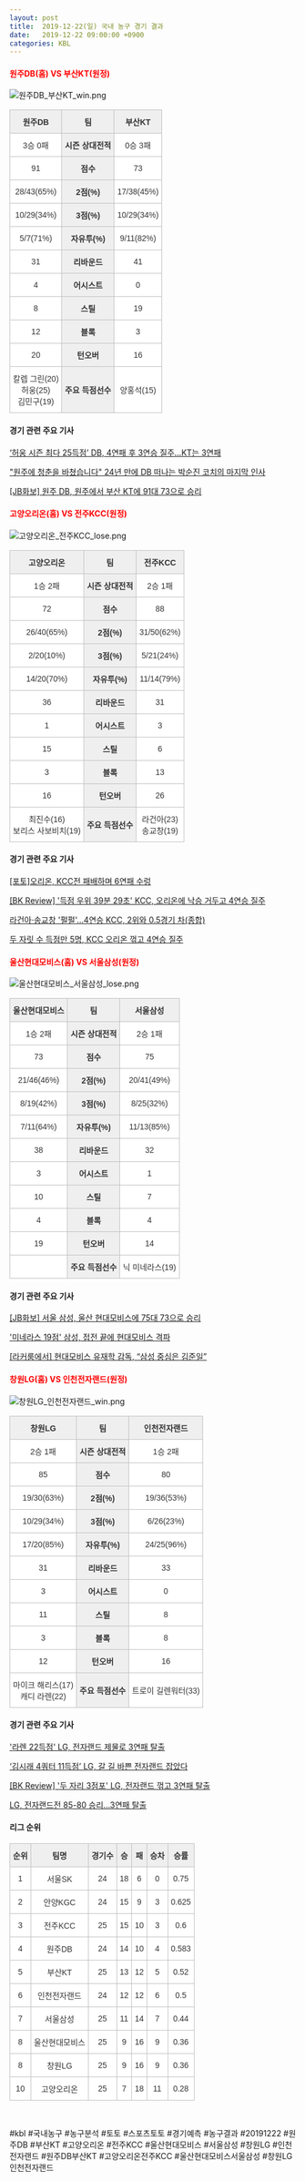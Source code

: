 ```yaml
---
layout: post
title:  2019-12-22(일) 국내 농구 경기 결과
date:   2019-12-22 09:00:00 +0900
categories: KBL
---
```


#### <span style="color:red"> 원주DB(홈) VS 부산KT(원정) </span>
![원주DB_부산KT_win.png](../images/kbl/result/원주DB_부산KT_win.png)

<style type="text/css">
.tg  {border-collapse:collapse;border-spacing:0;}
.tg td{font-family:Arial, sans-serif;font-size:14px;padding:10px 5px;border-style:solid;border-width:1px;overflow:hidden;word-break:normal;border-color:#c0c0c0;}
.tg th{font-family:Arial, sans-serif;font-size:14px;font-weight:normal;padding:10px 5px;border-style:solid;border-width:1px;overflow:hidden;word-break:normal;border-color:#c0c0c0;}
.tg .tg-dcpn{background-color:#ffffff;border-color:#c0c0c0;text-align:center;vertical-align:middle}
.tg .tg-txr3{background-color:#ffffff;border-color:#c0c0c0;text-align:center;vertical-align:middle}
.tg .tg-o8le{background-color:#efefef;border-color:#c0c0c0;text-align:center;vertical-align:middle}
.tg .tg-rr9t{font-weight:bold;background-color:#efefef;border-color:#c0c0c0;text-align:center;vertical-align:middle}
.tg .tg-wazi{background-color:#efefef;border-color:#c0c0c0;text-align:center;vertical-align:middle}
</style>

<table class="tg">
  <tr>
    <th class="tg-rr9t">원주DB</th>
    <th class="tg-rr9t">팀</th>
    <th class="tg-rr9t">부산KT</th>
  </tr>
  <tr>
    <td class="tg-dcpn">3승 0패</td>
    <td class="tg-rr9t">시즌 상대전적</td>
    <td class="tg-dcpn">0승 3패</td>
  </tr>
  <tr>
    <td class="tg-dcpn">91</td>
    <td class="tg-rr9t">점수</td>
    <td class="tg-dcpn">73</td>
  </tr>
  <tr>
    <td class="tg-dcpn">28/43(65%)</td>
    <td class="tg-rr9t">2점(%)</td>
    <td class="tg-dcpn">17/38(45%)</td>
  </tr>
  <tr>
    <td class="tg-dcpn">10/29(34%)</td>
    <td class="tg-rr9t">3점(%)</td>
    <td class="tg-dcpn">10/29(34%)</td>
  </tr>
  <tr>
    <td class="tg-dcpn">5/7(71%)</td>
    <td class="tg-rr9t">자유투(%)</td>
    <td class="tg-dcpn">9/11(82%)</td>
  </tr>
  <tr>
    <td class="tg-dcpn">31</td>
    <td class="tg-rr9t">리바운드</td>
    <td class="tg-dcpn">41</td>
  </tr>
  <tr>
    <td class="tg-dcpn">4</td>
    <td class="tg-rr9t">어시스트</td>
    <td class="tg-dcpn">0</td>
  </tr>
  <tr>
    <td class="tg-dcpn">8</td>
    <td class="tg-rr9t">스틸</td>
    <td class="tg-dcpn">19</td>
  </tr>
  <tr>
    <td class="tg-dcpn">12</td>
    <td class="tg-rr9t">블록</td>
    <td class="tg-dcpn">3</td>
  </tr>
  <tr>
    <td class="tg-dcpn">20</td>
    <td class="tg-rr9t">턴오버</td>
    <td class="tg-dcpn">16</td>
  </tr>
  <tr>
    <td class="tg-dcpn">칼렙 그린(20)<br>허웅(25)<br>김민구(19)</td>
    <td class="tg-rr9t">주요 득점선수</td>
    <td class="tg-dcpn">양홍석(15)</td>
  </tr>
</table>

#### 경기 관련 주요 기사         

[‘허웅 시즌 최다 25득점’ DB, 4연패 후 3연승 질주…KT는 3연패](http://www.mydaily.co.kr/new_yk/html/read.php?newsid=201912221614253696&ext=na)

["원주에 청춘을 바쳤습니다" 24년 만에 DB 떠나는 박순진 코치의 마지막 인사](http://www.rookie.co.kr/news/articleView.html?idxno=36746)

[[JB화보] 원주 DB, 원주에서 부산 KT에 91대 73으로 승리](http://sports.news.naver.com/basketball/news/read.nhn?oid=065&aid=0000194364)

<script src="https://ads-partners.coupang.com/g.js"></script>
<script>
    new PartnersCoupang.G({"id":48177,"width":"100%","height":120,"subId":null});
</script>        
        

#### <span style="color:red"> 고양오리온(홈) VS 전주KCC(원정) </span>
![고양오리온_전주KCC_lose.png](../images/kbl/result/고양오리온_전주KCC_lose.png)

<style type="text/css">
.tg  {border-collapse:collapse;border-spacing:0;}
.tg td{font-family:Arial, sans-serif;font-size:14px;padding:10px 5px;border-style:solid;border-width:1px;overflow:hidden;word-break:normal;border-color:#c0c0c0;}
.tg th{font-family:Arial, sans-serif;font-size:14px;font-weight:normal;padding:10px 5px;border-style:solid;border-width:1px;overflow:hidden;word-break:normal;border-color:#c0c0c0;}
.tg .tg-dcpn{background-color:#ffffff;border-color:#c0c0c0;text-align:center;vertical-align:middle}
.tg .tg-txr3{background-color:#ffffff;border-color:#c0c0c0;text-align:center;vertical-align:middle}
.tg .tg-o8le{background-color:#efefef;border-color:#c0c0c0;text-align:center;vertical-align:middle}
.tg .tg-rr9t{font-weight:bold;background-color:#efefef;border-color:#c0c0c0;text-align:center;vertical-align:middle}
.tg .tg-wazi{background-color:#efefef;border-color:#c0c0c0;text-align:center;vertical-align:middle}
</style>

<table class="tg">
  <tr>
    <th class="tg-rr9t">고양오리온</th>
    <th class="tg-rr9t">팀</th>
    <th class="tg-rr9t">전주KCC</th>
  </tr>
  <tr>
    <td class="tg-dcpn">1승 2패</td>
    <td class="tg-rr9t">시즌 상대전적</td>
    <td class="tg-dcpn">2승 1패</td>
  </tr>
  <tr>
    <td class="tg-dcpn">72</td>
    <td class="tg-rr9t">점수</td>
    <td class="tg-dcpn">88</td>
  </tr>
  <tr>
    <td class="tg-dcpn">26/40(65%)</td>
    <td class="tg-rr9t">2점(%)</td>
    <td class="tg-dcpn">31/50(62%)</td>
  </tr>
  <tr>
    <td class="tg-dcpn">2/20(10%)</td>
    <td class="tg-rr9t">3점(%)</td>
    <td class="tg-dcpn">5/21(24%)</td>
  </tr>
  <tr>
    <td class="tg-dcpn">14/20(70%)</td>
    <td class="tg-rr9t">자유투(%)</td>
    <td class="tg-dcpn">11/14(79%)</td>
  </tr>
  <tr>
    <td class="tg-dcpn">36</td>
    <td class="tg-rr9t">리바운드</td>
    <td class="tg-dcpn">31</td>
  </tr>
  <tr>
    <td class="tg-dcpn">1</td>
    <td class="tg-rr9t">어시스트</td>
    <td class="tg-dcpn">3</td>
  </tr>
  <tr>
    <td class="tg-dcpn">15</td>
    <td class="tg-rr9t">스틸</td>
    <td class="tg-dcpn">6</td>
  </tr>
  <tr>
    <td class="tg-dcpn">3</td>
    <td class="tg-rr9t">블록</td>
    <td class="tg-dcpn">13</td>
  </tr>
  <tr>
    <td class="tg-dcpn">16</td>
    <td class="tg-rr9t">턴오버</td>
    <td class="tg-dcpn">26</td>
  </tr>
  <tr>
    <td class="tg-dcpn">최진수(16)<br>보리스 사보비치(19)</td>
    <td class="tg-rr9t">주요 득점선수</td>
    <td class="tg-dcpn">라건아(23)<br>송교창(19)</td>
  </tr>
</table>

#### 경기 관련 주요 기사         

[[포토]오리온, KCC전 패배하며 6연패 수렁](http://isplus.live.joins.com/news/article/article.asp?total_id=23663210)

[[BK Review] '득점 우위 39분 29초' KCC, 오리온에 낙승 거두고 4연승 질주](http://www.basketkorea.com/news/articleView.html?idxno=190948)

[라건아·송교창 '펄펄'…4연승 KCC, 2위와 0.5경기 차(종합)](http://yna.kr/AKR20191222041651007?did=1195m)

[두 자릿 수 득점만 5명, KCC 오리온 꺾고 4연승 질주](http://www.sportsseoul.com/news/read/864300)

<script src="https://ads-partners.coupang.com/g.js"></script>
<script>
    new PartnersCoupang.G({"id":48177,"width":"100%","height":120,"subId":null});
</script>        
        

#### <span style="color:red"> 울산현대모비스(홈) VS 서울삼성(원정) </span>
![울산현대모비스_서울삼성_lose.png](../images/kbl/result/울산현대모비스_서울삼성_lose.png)

<style type="text/css">
.tg  {border-collapse:collapse;border-spacing:0;}
.tg td{font-family:Arial, sans-serif;font-size:14px;padding:10px 5px;border-style:solid;border-width:1px;overflow:hidden;word-break:normal;border-color:#c0c0c0;}
.tg th{font-family:Arial, sans-serif;font-size:14px;font-weight:normal;padding:10px 5px;border-style:solid;border-width:1px;overflow:hidden;word-break:normal;border-color:#c0c0c0;}
.tg .tg-dcpn{background-color:#ffffff;border-color:#c0c0c0;text-align:center;vertical-align:middle}
.tg .tg-txr3{background-color:#ffffff;border-color:#c0c0c0;text-align:center;vertical-align:middle}
.tg .tg-o8le{background-color:#efefef;border-color:#c0c0c0;text-align:center;vertical-align:middle}
.tg .tg-rr9t{font-weight:bold;background-color:#efefef;border-color:#c0c0c0;text-align:center;vertical-align:middle}
.tg .tg-wazi{background-color:#efefef;border-color:#c0c0c0;text-align:center;vertical-align:middle}
</style>

<table class="tg">
  <tr>
    <th class="tg-rr9t">울산현대모비스</th>
    <th class="tg-rr9t">팀</th>
    <th class="tg-rr9t">서울삼성</th>
  </tr>
  <tr>
    <td class="tg-dcpn">1승 2패</td>
    <td class="tg-rr9t">시즌 상대전적</td>
    <td class="tg-dcpn">2승 1패</td>
  </tr>
  <tr>
    <td class="tg-dcpn">73</td>
    <td class="tg-rr9t">점수</td>
    <td class="tg-dcpn">75</td>
  </tr>
  <tr>
    <td class="tg-dcpn">21/46(46%)</td>
    <td class="tg-rr9t">2점(%)</td>
    <td class="tg-dcpn">20/41(49%)</td>
  </tr>
  <tr>
    <td class="tg-dcpn">8/19(42%)</td>
    <td class="tg-rr9t">3점(%)</td>
    <td class="tg-dcpn">8/25(32%)</td>
  </tr>
  <tr>
    <td class="tg-dcpn">7/11(64%)</td>
    <td class="tg-rr9t">자유투(%)</td>
    <td class="tg-dcpn">11/13(85%)</td>
  </tr>
  <tr>
    <td class="tg-dcpn">38</td>
    <td class="tg-rr9t">리바운드</td>
    <td class="tg-dcpn">32</td>
  </tr>
  <tr>
    <td class="tg-dcpn">3</td>
    <td class="tg-rr9t">어시스트</td>
    <td class="tg-dcpn">1</td>
  </tr>
  <tr>
    <td class="tg-dcpn">10</td>
    <td class="tg-rr9t">스틸</td>
    <td class="tg-dcpn">7</td>
  </tr>
  <tr>
    <td class="tg-dcpn">4</td>
    <td class="tg-rr9t">블록</td>
    <td class="tg-dcpn">4</td>
  </tr>
  <tr>
    <td class="tg-dcpn">19</td>
    <td class="tg-rr9t">턴오버</td>
    <td class="tg-dcpn">14</td>
  </tr>
  <tr>
    <td class="tg-dcpn"></td>
    <td class="tg-rr9t">주요 득점선수</td>
    <td class="tg-dcpn">닉 미네라스(19)</td>
  </tr>
</table>

#### 경기 관련 주요 기사         

[[JB화보] 서울 삼성, 울산 현대모비스에 75대 73으로 승리](http://sports.news.naver.com/basketball/news/read.nhn?oid=065&aid=0000194389)

['미네라스 19점' 삼성, 접전 끝에 현대모비스 격파](http://stoo.asiae.co.kr/article.php?aid=60716759973)

[[라커룸에서] 현대모비스 유재학 감독, “삼성 중심은 김준일”](http://sports.news.naver.com/basketball/news/read.nhn?oid=065&aid=0000194327)

<script src="https://ads-partners.coupang.com/g.js"></script>
<script>
    new PartnersCoupang.G({"id":48182,"width":"100%","height":120,"subId":null});
</script>        
        

#### <span style="color:red"> 창원LG(홈) VS 인천전자랜드(원정) </span>
![창원LG_인천전자랜드_win.png](../images/kbl/result/창원LG_인천전자랜드_win.png)

<style type="text/css">
.tg  {border-collapse:collapse;border-spacing:0;}
.tg td{font-family:Arial, sans-serif;font-size:14px;padding:10px 5px;border-style:solid;border-width:1px;overflow:hidden;word-break:normal;border-color:#c0c0c0;}
.tg th{font-family:Arial, sans-serif;font-size:14px;font-weight:normal;padding:10px 5px;border-style:solid;border-width:1px;overflow:hidden;word-break:normal;border-color:#c0c0c0;}
.tg .tg-dcpn{background-color:#ffffff;border-color:#c0c0c0;text-align:center;vertical-align:middle}
.tg .tg-txr3{background-color:#ffffff;border-color:#c0c0c0;text-align:center;vertical-align:middle}
.tg .tg-o8le{background-color:#efefef;border-color:#c0c0c0;text-align:center;vertical-align:middle}
.tg .tg-rr9t{font-weight:bold;background-color:#efefef;border-color:#c0c0c0;text-align:center;vertical-align:middle}
.tg .tg-wazi{background-color:#efefef;border-color:#c0c0c0;text-align:center;vertical-align:middle}
</style>

<table class="tg">
  <tr>
    <th class="tg-rr9t">창원LG</th>
    <th class="tg-rr9t">팀</th>
    <th class="tg-rr9t">인천전자랜드</th>
  </tr>
  <tr>
    <td class="tg-dcpn">2승 1패</td>
    <td class="tg-rr9t">시즌 상대전적</td>
    <td class="tg-dcpn">1승 2패</td>
  </tr>
  <tr>
    <td class="tg-dcpn">85</td>
    <td class="tg-rr9t">점수</td>
    <td class="tg-dcpn">80</td>
  </tr>
  <tr>
    <td class="tg-dcpn">19/30(63%)</td>
    <td class="tg-rr9t">2점(%)</td>
    <td class="tg-dcpn">19/36(53%)</td>
  </tr>
  <tr>
    <td class="tg-dcpn">10/29(34%)</td>
    <td class="tg-rr9t">3점(%)</td>
    <td class="tg-dcpn">6/26(23%)</td>
  </tr>
  <tr>
    <td class="tg-dcpn">17/20(85%)</td>
    <td class="tg-rr9t">자유투(%)</td>
    <td class="tg-dcpn">24/25(96%)</td>
  </tr>
  <tr>
    <td class="tg-dcpn">31</td>
    <td class="tg-rr9t">리바운드</td>
    <td class="tg-dcpn">33</td>
  </tr>
  <tr>
    <td class="tg-dcpn">3</td>
    <td class="tg-rr9t">어시스트</td>
    <td class="tg-dcpn">0</td>
  </tr>
  <tr>
    <td class="tg-dcpn">11</td>
    <td class="tg-rr9t">스틸</td>
    <td class="tg-dcpn">8</td>
  </tr>
  <tr>
    <td class="tg-dcpn">3</td>
    <td class="tg-rr9t">블록</td>
    <td class="tg-dcpn">8</td>
  </tr>
  <tr>
    <td class="tg-dcpn">12</td>
    <td class="tg-rr9t">턴오버</td>
    <td class="tg-dcpn">16</td>
  </tr>
  <tr>
    <td class="tg-dcpn">마이크 해리스(17)<br>캐디 라렌(22)</td>
    <td class="tg-rr9t">주요 득점선수</td>
    <td class="tg-dcpn">트로이 길렌워터(33)</td>
  </tr>
</table>

#### 경기 관련 주요 기사         

['라렌 22득점' LG, 전자랜드 제물로 3연패 탈출](http://stoo.asiae.co.kr/article.php?aid=60716955596)

[‘김시래 4쿼터 11득점’ LG, 갈 길 바쁜 전자랜드 잡았다](http://news.kmib.co.kr/article/view.asp?arcid=0014057705&code=61161411&cp=nv)

[[BK Review] '두 자리 3점포' LG, 전자랜드 꺾고 3연패 탈출](http://www.basketkorea.com/news/articleView.html?idxno=190960)

[LG, 전자랜드전 85-80 승리...3연패 탈출](http://www.osen.co.kr/article/G1111281907)

<script src="https://ads-partners.coupang.com/g.js"></script>
<script>
    new PartnersCoupang.G({"id":48178,"width":"100%","height":120,"subId":null});
</script>        
        

#### 리그 순위

<style type="text/css">
    .tg  {border-collapse:collapse;border-spacing:0;border-color:#ccc;}
    .tg td{font-family:Arial, sans-serif;font-size:14px;padding:10px 5px;border-style:solid;border-width:1px;overflow:hidden;word-break:normal;border-color:#ccc;color:#333;background-color:#fff;}
    .tg th{font-family:Arial, sans-serif;font-size:14px;font-weight:normal;padding:10px 5px;border-style:solid;border-width:1px;overflow:hidden;word-break:normal;border-color:#ccc;color:#333;background-color:#f0f0f0;}
    .tg .tg-jvag{background-color:#ffffff;color:#000000;border-color:#c0c0c0;text-align:center;vertical-align:middle}
    .tg .tg-wman{border-color:#c0c0c0;text-align:center;vertical-align:middle}
    .tg .tg-d14o{font-weight:bold;background-color:#efefef;border-color:#c0c0c0;text-align:center;vertical-align:middle}
    .tg .tg-qn23{color:#000000;border-color:#c0c0c0;text-align:center;vertical-align:middle}
    .tg .tg-50j8{background-color:#ffffff;border-color:#c0c0c0;text-align:center;vertical-align:middle}
    .tg .tg-fzdr{border-color:#c0c0c0;text-align:center;vertical-align:top}
    .tg .tg-hnyg{background-color:#ffffff;color:#000000;border-color:#c0c0c0;text-align:center;vertical-align:top}
</style>

<table class="tg">
  <tr>
    <th class="tg-d14o">순위</th>
    <th class="tg-d14o">팀명</th>
    <th class="tg-d14o">경기수</th>
    <th class="tg-d14o">승</th>
    <th class="tg-d14o">패</th>
    <th class="tg-d14o">승차</th>
    <th class="tg-d14o">승률</th>
  </tr>
  
<tr>
    <td class="tg-50j8">1</td>
    <td class="tg-50j8">서울SK</td>
    <td class="tg-50j8">24</td>
    <td class="tg-50j8">18</td>
    <td class="tg-50j8">6</td>
    <td class="tg-50j8">0</td>
    <td class="tg-50j8">0.75</td>
</tr>

<tr>
    <td class="tg-50j8">2</td>
    <td class="tg-50j8">안양KGC</td>
    <td class="tg-50j8">24</td>
    <td class="tg-50j8">15</td>
    <td class="tg-50j8">9</td>
    <td class="tg-50j8">3</td>
    <td class="tg-50j8">0.625</td>
</tr>

<tr>
    <td class="tg-50j8">3</td>
    <td class="tg-50j8">전주KCC</td>
    <td class="tg-50j8">25</td>
    <td class="tg-50j8">15</td>
    <td class="tg-50j8">10</td>
    <td class="tg-50j8">3</td>
    <td class="tg-50j8">0.6</td>
</tr>

<tr>
    <td class="tg-50j8">4</td>
    <td class="tg-50j8">원주DB</td>
    <td class="tg-50j8">24</td>
    <td class="tg-50j8">14</td>
    <td class="tg-50j8">10</td>
    <td class="tg-50j8">4</td>
    <td class="tg-50j8">0.583</td>
</tr>

<tr>
    <td class="tg-50j8">5</td>
    <td class="tg-50j8">부산KT</td>
    <td class="tg-50j8">25</td>
    <td class="tg-50j8">13</td>
    <td class="tg-50j8">12</td>
    <td class="tg-50j8">5</td>
    <td class="tg-50j8">0.52</td>
</tr>

<tr>
    <td class="tg-50j8">6</td>
    <td class="tg-50j8">인천전자랜드</td>
    <td class="tg-50j8">24</td>
    <td class="tg-50j8">12</td>
    <td class="tg-50j8">12</td>
    <td class="tg-50j8">6</td>
    <td class="tg-50j8">0.5</td>
</tr>

<tr>
    <td class="tg-50j8">7</td>
    <td class="tg-50j8">서울삼성</td>
    <td class="tg-50j8">25</td>
    <td class="tg-50j8">11</td>
    <td class="tg-50j8">14</td>
    <td class="tg-50j8">7</td>
    <td class="tg-50j8">0.44</td>
</tr>

<tr>
    <td class="tg-50j8">8</td>
    <td class="tg-50j8">울산현대모비스</td>
    <td class="tg-50j8">25</td>
    <td class="tg-50j8">9</td>
    <td class="tg-50j8">16</td>
    <td class="tg-50j8">9</td>
    <td class="tg-50j8">0.36</td>
</tr>

<tr>
    <td class="tg-50j8">8</td>
    <td class="tg-50j8">창원LG</td>
    <td class="tg-50j8">25</td>
    <td class="tg-50j8">9</td>
    <td class="tg-50j8">16</td>
    <td class="tg-50j8">9</td>
    <td class="tg-50j8">0.36</td>
</tr>

<tr>
    <td class="tg-50j8">10</td>
    <td class="tg-50j8">고양오리온</td>
    <td class="tg-50j8">25</td>
    <td class="tg-50j8">7</td>
    <td class="tg-50j8">18</td>
    <td class="tg-50j8">11</td>
    <td class="tg-50j8">0.28</td>
</tr>
</table><br>
<script src="https://ads-partners.coupang.com/g.js"></script>
<script>
    new PartnersCoupang.G({"id":48177,"width":"100%","height":120,"subId":null});
</script>        
        
#kbl #국내농구 #농구분석 #토토 #스포츠토토 #경기예측 #농구결과 #20191222 #원주DB #부산KT #고양오리온 #전주KCC #울산현대모비스 #서울삼성 #창원LG #인천전자랜드 #원주DB부산KT #고양오리온전주KCC #울산현대모비스서울삼성 #창원LG인천전자랜드 
